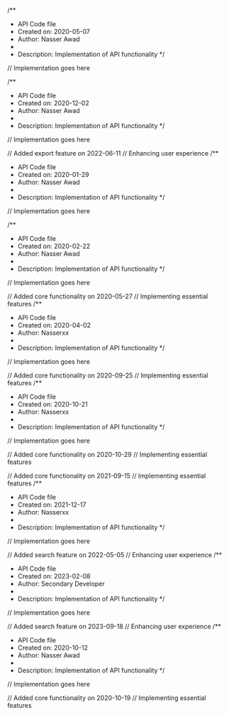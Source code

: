 /**
 * API Code file
 * Created on: 2020-05-07
 * Author: Nasser Awad
 *
 * Description: Implementation of API functionality
 */
 
// Implementation goes here

/**
 * API Code file
 * Created on: 2020-12-02
 * Author: Nasser Awad
 *
 * Description: Implementation of API functionality
 */
 
// Implementation goes here


// Added export feature on 2022-06-11
// Enhancing user experience
/**
 * API Code file
 * Created on: 2020-01-29
 * Author: Nasser Awad
 *
 * Description: Implementation of API functionality
 */
 
// Implementation goes here

/**
 * API Code file
 * Created on: 2020-02-22
 * Author: Nasser Awad
 *
 * Description: Implementation of API functionality
 */
 
// Implementation goes here


// Added core functionality on 2020-05-27
// Implementing essential features
/**
 * API Code file
 * Created on: 2020-04-02
 * Author: Nasserxx
 *
 * Description: Implementation of API functionality
 */
 
// Implementation goes here


// Added core functionality on 2020-09-25
// Implementing essential features
/**
 * API Code file
 * Created on: 2020-10-21
 * Author: Nasserxx
 *
 * Description: Implementation of API functionality
 */
 
// Implementation goes here


// Added core functionality on 2020-10-29
// Implementing essential features

// Added core functionality on 2021-09-15
// Implementing essential features
/**
 * API Code file
 * Created on: 2021-12-17
 * Author: Nasserxx
 *
 * Description: Implementation of API functionality
 */
 
// Implementation goes here


// Added search feature on 2022-05-05
// Enhancing user experience
/**
 * API Code file
 * Created on: 2023-02-08
 * Author: Secondary Developer
 *
 * Description: Implementation of API functionality
 */
 
// Implementation goes here


// Added search feature on 2023-09-18
// Enhancing user experience
/**
 * API Code file
 * Created on: 2020-10-12
 * Author: Nasser Awad
 *
 * Description: Implementation of API functionality
 */
 
// Implementation goes here


// Added core functionality on 2020-10-19
// Implementing essential features
